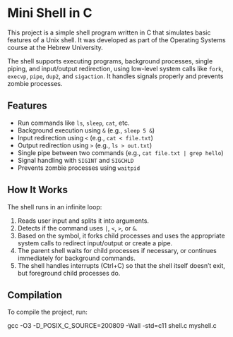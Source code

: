 # Mini Shell in C

This project is a simple shell program written in C that simulates basic features of a Unix shell. It was developed as part of the Operating Systems course at the Hebrew University.

The shell supports executing programs, background processes, single piping, and input/output redirection, using low-level system calls like `fork`, `execvp`, `pipe`, `dup2`, and `sigaction`. It handles signals properly and prevents zombie processes.

## Features

- Run commands like `ls`, `sleep`, `cat`, etc.
- Background execution using `&` (e.g., `sleep 5 &`)
- Input redirection using `<` (e.g., `cat < file.txt`)
- Output redirection using `>` (e.g., `ls > out.txt`)
- Single pipe between two commands (e.g., `cat file.txt | grep hello`)
- Signal handling with `SIGINT` and `SIGCHLD`
- Prevents zombie processes using `waitpid`

## How It Works

The shell runs in an infinite loop:
1. Reads user input and splits it into arguments.
2. Detects if the command uses `|`, `<`, `>`, or `&`.
3. Based on the symbol, it forks child processes and uses the appropriate system calls to redirect input/output or create a pipe.
4. The parent shell waits for child processes if necessary, or continues immediately for background commands.
5. The shell handles interrupts (Ctrl+C) so that the shell itself doesn’t exit, but foreground child processes do.

## Compilation

To compile the project, run:

gcc -O3 -D_POSIX_C_SOURCE=200809 -Wall -std=c11 shell.c myshell.c
